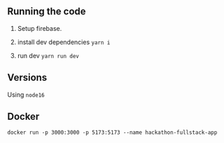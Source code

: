 ## Running the code
1. Setup firebase.
 
2. install dev dependencies
```yarn i```

3. run dev
```yarn run dev```

## Versions
Using `node16`

## Docker
``docker run -p 3000:3000 -p 5173:5173 --name hackathon-fullstack-app``